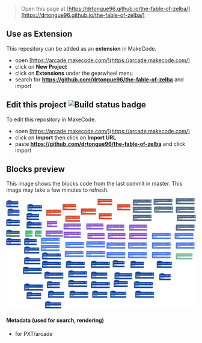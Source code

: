  


> Open this page at [https://drtongue96.github.io/the-fable-of-zelba/](https://drtongue96.github.io/the-fable-of-zelba/)

## Use as Extension

This repository can be added as an **extension** in MakeCode.

* open [https://arcade.makecode.com/](https://arcade.makecode.com/)
* click on **New Project**
* click on **Extensions** under the gearwheel menu
* search for **https://github.com/drtongue96/the-fable-of-zelba** and import

## Edit this project ![Build status badge](https://github.com/drtongue96/the-fable-of-zelba/workflows/MakeCode/badge.svg)

To edit this repository in MakeCode.

* open [https://arcade.makecode.com/](https://arcade.makecode.com/)
* click on **Import** then click on **Import URL**
* paste **https://github.com/drtongue96/the-fable-of-zelba** and click import

## Blocks preview

This image shows the blocks code from the last commit in master.
This image may take a few minutes to refresh.

![A rendered view of the blocks](https://github.com/drtongue96/the-fable-of-zelba/raw/master/.github/makecode/blocks.png)

#### Metadata (used for search, rendering)

* for PXT/arcade
<script src="https://makecode.com/gh-pages-embed.js"></script><script>makeCodeRender("{{ site.makecode.home_url }}", "{{ site.github.owner_name }}/{{ site.github.repository_name }}");</script>

